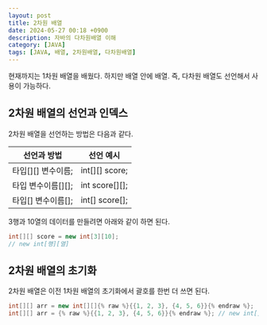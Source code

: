 ```yaml
---
layout: post
title: 2차원 배열
date: 2024-05-27 00:18 +0900
description: 자바의 다차원배열 이해
category: [JAVA]
tags: [JAVA, 배열, 2차원배열, 다차원배열]
---
```


현재까지는 1차원 배열을 배웠다. 하지만 배열 안에 배열. 즉, 다차원 배열도 선언해서 사용이 가능하다.

## 2차원 배열의 선언과 인덱스

2차원 배열을 선언하는 방법은 다음과 같다.

| 선언과 방법        | 선언 예시      |
| ------------------ | -------------- |
| 타입[][] 변수이름; | int[][] score; |
| 타입 변수이름[][]; | int score[][]; |
| 타입[] 변수이름[]; | int[] score[]; |

3행과 10열의 데이터를 만들려면 아래와 같이 하면 된다.

```java
int[][] score = new int[3][10];
// new int[행][열]
```

## 2차원 배열의 초기화

2차원 배열은 이전 1차원 배열의 초기화에서 괄호를 한번 더 쓰면 된다.

```java
int[][] arr = new int[][]{% raw %}{{1, 2, 3}, {4, 5, 6}}{% endraw %};
int[][] arr = {% raw %}{{1, 2, 3}, {4, 5, 6}}{% endraw %}; // new int[] 생략 가능
```
